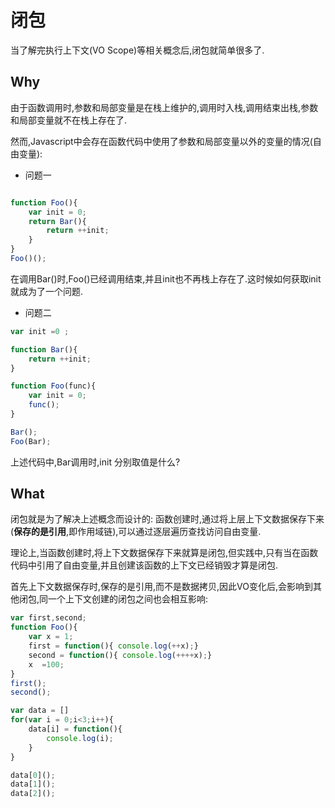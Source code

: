 # 闭包

当了解完执行上下文(VO Scope)等相关概念后,闭包就简单很多了.

## Why

由于函数调用时,参数和局部变量是在栈上维护的,调用时入栈,调用结束出栈,参数和局部变量就不在栈上存在了.

然而,Javascript中会存在函数代码中使用了参数和局部变量以外的变量的情况(自由变量):

* 问题一

```javascript

function Foo(){
    var init = 0;
    return Bar(){
        return ++init;
    }
}
Foo()();
```

在调用Bar()时,Foo()已经调用结束,并且init也不再栈上存在了.这时候如何获取init就成为了一个问题.

* 问题二

```javascript
var init =0 ;

function Bar(){
    return ++init;
}

function Foo(func){
    var init = 0;
    func();
}

Bar();
Foo(Bar);
```

上述代码中,Bar调用时,init 分别取值是什么?

## What

闭包就是为了解决上述概念而设计的: 函数创建时,通过将上层上下文数据保存下来(__保存的是引用__,即作用域链),可以通过逐层遍历查找访问自由变量.

理论上,当函数创建时,将上下文数据保存下来就算是闭包,但实践中,只有当在函数代码中引用了自由变量,并且创建该函数的上下文已经销毁才算是闭包.

首先上下文数据保存时,保存的是引用,而不是数据拷贝,因此VO变化后,会影响到其他闭包,同一个上下文创建的闭包之间也会相互影响:

```javascript
var first,second;
function Foo(){
    var x = 1;
    first = function(){ console.log(++x);}
    second = function(){ console.log(++++x);}
    x  =100;
}
first();
second();
```

```javascript
var data = []
for(var i = 0;i<3;i++){
    data[i] = function(){
        console.log(i);
    }
}

data[0]();
data[1]();
data[2]();
```